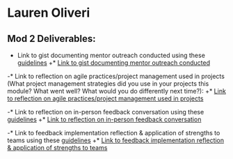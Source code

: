 # Lauren Oliveri

## Mod 2 Deliverables:
* Link to gist documenting mentor outreach conducted using these [guidelines](https://github.com/turingschool/career-development-curriculum/blob/master/module_two/cold_outreach_i_guidelines.md)
 +* [Link to gist documenting mentor outreach conducted](https://gist.github.com/lao9/6649939a9a7d1d70160bb37f9b674d69)
  
 -* Link to reflection on agile practices/project management used in projects (What project management strategies did you use in your projects this module? What went well? What would you do differently next time?):
 +* [Link to reflection on agile practices/project management used in projects](https://gist.github.com/lao9/1d0e85aa418ac4ea81072b43cd8aa06c)
  
 -* Link to reflection on in-person feedback conversation using these [guidelines](https://github.com/turingschool/career-development-curriculum/blob/master/module_two/feedback_conversation_reflection_guidelines.md)
 +* [Link to reflection on in-person feedback conversation](https://gist.github.com/lao9/08a88c4262f0801fce8dc3b30bef8bec)
  
 -* Link to feedback implementation reflection & application of strengths to teams using these [guidelines](https://github.com/turingschool/career-development-curriculum/blob/master/module_two/feedback_implementation_strengths_reflection.md)
 +* [Link to feedback implementation reflection & application of strengths to teams](https://gist.github.com/lao9/f92fdf7a932cfe175a1f6f8e85ce08cb)
